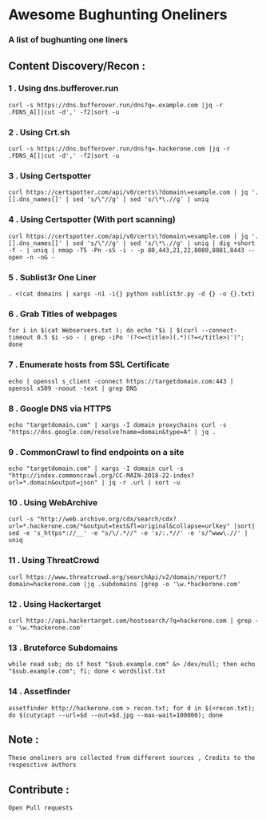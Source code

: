 
# Awesome Bughunting Oneliners

### A  list of bughunting one liners

  

##  Content Discovery/Recon : 

  

### 1 . Using dns.bufferover.run

```
curl -s https://dns.bufferover.run/dns?q=.example.com |jq -r .FDNS_A[]|cut -d',' -f2|sort -u
```

### 2 . Using Crt.sh

```
curl -s https://dns.bufferover.run/dns?q=.hackerone.com |jq -r .FDNS_A[]|cut -d',' -f2|sort -u
```
  

###  3 . Using Certspotter

```
curl https://certspotter.com/api/v0/certs\?domain\=example.com | jq '.[].dns_names[]' | sed 's/\"//g' | sed 's/\*\.//g' | uniq
```
  

### 4 . Using Certspotter (With port scanning)

```
curl https://certspotter.com/api/v0/certs\?domain\=example.com | jq '.[].dns_names[]' | sed 's/\"//g' | sed 's/\*\.//g' | uniq | dig +short -f - | uniq | nmap -T5 -Pn -sS -i - -p 80,443,21,22,8080,8081,8443 --open -n -oG -
```

###  5 .  Sublist3r One Liner

```
. <(cat domains | xargs -n1 -i{} python sublist3r.py -d {} -o {}.txt)
```

###  6 . Grab Titles of webpages 

```
for i in $(cat Webservers.txt ); do echo "$i | $(curl --connect-timeout 0.5 $i -so - | grep -iPo '(?<=<title>)(.*)(?=</title>)')"; done 
```

###  7 . Enumerate hosts from SSL Certificate 

```
echo | openssl s_client -connect https://targetdomain.com:443 | openssl x509 -noout -text | grep DNS
```

###  8 . Google DNS via HTTPS

```
echo "targetdomain.com" | xargs -I domain proxychains curl -s "https://dns.google.com/resolve?name=domain&type=A" | jq .
```

###  9 .  CommonCrawl to find endpoints on a site

```
echo "targetdomain.com" | xargs -I domain curl -s "http://index.commoncrawl.org/CC-MAIN-2018-22-index?url=*.domain&output=json" | jq -r .url | sort -u
```

###  10 . Using WebArchive

```
curl -s "http://web.archive.org/cdx/search/cdx?url=*.hackerone.com/*&output=text&fl=original&collapse=urlkey" |sort| sed -e 's_https*://__' -e "s/\/.*//" -e 's/:.*//' -e 's/^www\.//' | uniq
``` 

###  11 . Using ThreatCrowd

```
curl https://www.threatcrowd.org/searchApi/v2/domain/report/?domain=hackerone.com |jq .subdomains |grep -o '\w.*hackerone.com'
```

###  12 . Using Hackertarget

```
curl https://api.hackertarget.com/hostsearch/?q=hackerone.com | grep -o '\w.*hackerone.com'
```

###  13 . Bruteforce Subdomains

```
while read sub; do if host "$sub.example.com" &> /dev/null; then echo "$sub.example.com"; fi; done < wordslist.txt
```

###  14 .  Assetfinder 

```
assetfinder http://hackerone.com > recon.txt; for d in $(<recon.txt); do $(cutycapt --url=$d --out=$d.jpg --max-wait=100000); done
```

## Note : 

```
These oneliners are collected from different sources , Credits to the respesctive authors
```

## Contribute : 

```
Open Pull requests
```
